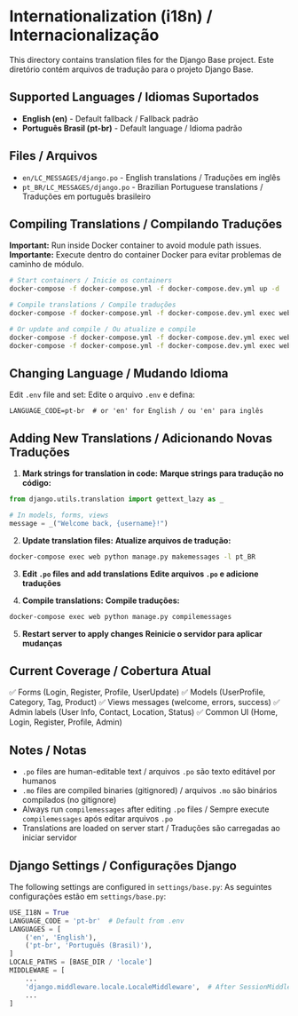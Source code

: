 # Internationalization (i18n) / Internacionalização

This directory contains translation files for the Django Base project. Este
diretório contém arquivos de tradução para o projeto Django Base.

## Supported Languages / Idiomas Suportados

- **English (en)** - Default fallback / Fallback padrão
- **Português Brasil (pt-br)** - Default language / Idioma padrão

## Files / Arquivos

- `en/LC_MESSAGES/django.po` - English translations / Traduções em inglês
- `pt_BR/LC_MESSAGES/django.po` - Brazilian Portuguese translations / Traduções
  em português brasileiro

## Compiling Translations / Compilando Traduções

**Important:** Run inside Docker container to avoid module path issues.
**Importante:** Execute dentro do container Docker para evitar problemas de
caminho de módulo.

```bash
# Start containers / Inicie os containers
docker-compose -f docker-compose.yml -f docker-compose.dev.yml up -d

# Compile translations / Compile traduções
docker-compose -f docker-compose.yml -f docker-compose.dev.yml exec web python manage.py compilemessages

# Or update and compile / Ou atualize e compile
docker-compose -f docker-compose.yml -f docker-compose.dev.yml exec web python manage.py makemessages -l pt_BR -l en --ignore=.venv
docker-compose -f docker-compose.yml -f docker-compose.dev.yml exec web python manage.py compilemessages
```

## Changing Language / Mudando Idioma

Edit `.env` file and set: Edite o arquivo `.env` e defina:

```env
LANGUAGE_CODE=pt-br  # or 'en' for English / ou 'en' para inglês
```

## Adding New Translations / Adicionando Novas Traduções

1. **Mark strings for translation in code:** **Marque strings para tradução no
   código:**

```python
from django.utils.translation import gettext_lazy as _

# In models, forms, views
message = _("Welcome back, {username}!")
```

2. **Update translation files:** **Atualize arquivos de tradução:**

```bash
docker-compose exec web python manage.py makemessages -l pt_BR
```

3. **Edit `.po` files and add translations** **Edite arquivos `.po` e adicione
   traduções**

4. **Compile translations:** **Compile traduções:**

```bash
docker-compose exec web python manage.py compilemessages
```

5. **Restart server to apply changes** **Reinicie o servidor para aplicar
   mudanças**

## Current Coverage / Cobertura Atual

✅ Forms (Login, Register, Profile, UserUpdate) ✅ Models (UserProfile,
Category, Tag, Product) ✅ Views messages (welcome, errors, success) ✅ Admin
labels (User Info, Contact, Location, Status) ✅ Common UI (Home, Login,
Register, Profile, Admin)

## Notes / Notas

- `.po` files are human-editable text / arquivos `.po` são texto editável por
  humanos
- `.mo` files are compiled binaries (gitignored) / arquivos `.mo` são binários
  compilados (no gitignore)
- Always run `compilemessages` after editing `.po` files / Sempre execute
  `compilemessages` após editar arquivos `.po`
- Translations are loaded on server start / Traduções são carregadas ao iniciar
  servidor

## Django Settings / Configurações Django

The following settings are configured in `settings/base.py`: As seguintes
configurações estão em `settings/base.py`:

```python
USE_I18N = True
LANGUAGE_CODE = 'pt-br'  # Default from .env
LANGUAGES = [
    ('en', 'English'),
    ('pt-br', 'Português (Brasil)'),
]
LOCALE_PATHS = [BASE_DIR / 'locale']
MIDDLEWARE = [
    ...
    'django.middleware.locale.LocaleMiddleware',  # After SessionMiddleware
    ...
]
```
